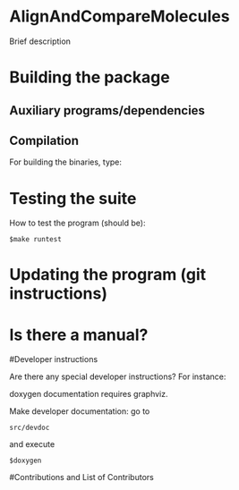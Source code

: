 # AlignAndCompareMolecules

Brief description



# Building the package

## Auxiliary programs/dependencies


## Compilation

For building the binaries, type:


# Testing the suite

How to test the program (should be):

~~~~~~~~~~
$make runtest
~~~~~~~~~~


# Updating the program (git instructions)


# Is there a manual?

#Developer instructions

Are there any special developer instructions? For instance:

doxygen documentation requires graphviz.

Make developer documentation: go to 

~~~~~~~~~~
src/devdoc
~~~~~~~~~~

and execute

~~~~~~~~~~
$doxygen
~~~~~~~~~~

#Contributions and List of Contributors






